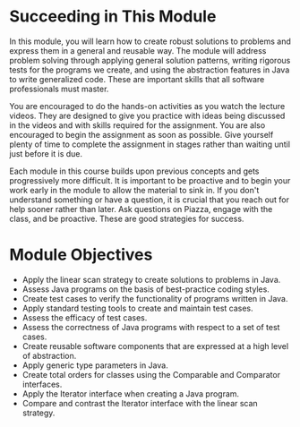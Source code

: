 # Succeeding in This Module

In this module, you will learn how to create robust solutions to problems and
express them in a general and reusable way. The module will address problem
solving through applying general solution patterns, writing rigorous tests for
the programs we create, and using the abstraction features in Java to write
generalized code. These are important skills that all software professionals
must master.

You are encouraged to do the hands-on activities as you watch the lecture
videos. They are designed to give you practice with ideas being discussed in
the videos and with skills required for the assignment. You are also
encouraged to begin the assignment as soon as possible. Give yourself plenty
of time to complete the assignment in stages rather than waiting until just
before it is due.

Each module in this course builds upon previous concepts and gets
progressively more difficult. It is important to be proactive and to begin
your work early in the module to allow the material to sink in. If you don't
understand something or have a question, it is crucial that you reach out for
help sooner rather than later. Ask questions on Piazza, engage with the class,
and be proactive. These are good strategies for success.


# Module Objectives

- Apply the linear scan strategy to create solutions to problems in Java.
- Assess Java programs on the basis of best-practice coding styles.
- Create test cases to verify the functionality of programs written in Java.
- Apply standard testing tools to create and maintain test cases.
- Assess the efficacy of test cases.
- Assess the correctness of Java programs with respect to a set of test cases.
- Create reusable software components that are expressed at a high level of abstraction.
- Apply generic type parameters in Java.
- Create total orders for classes using the Comparable and Comparator interfaces.
- Apply the Iterator interface when creating a Java program.
- Compare and contrast the Iterator interface with the linear scan strategy.

